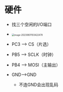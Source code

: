 # 硬件

* 找三个空闲的I/O端口
* <img src="https://cvp.oss-cn-shanghai.aliyuncs.com/picgo/202306011034552.png" alt="image-20230601103422478" style="zoom:50%;" />

* PC3 -->  CS（片选）
* PB5 --> SCLK（时钟）
* PB4 --> MOSI（主输出）
* GND-->GND
  * 不连GND会出现乱码